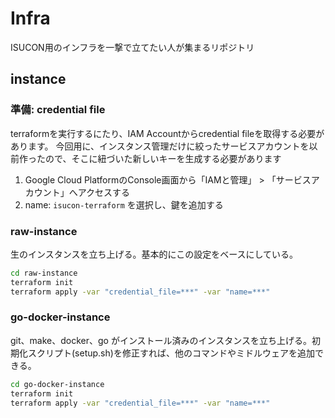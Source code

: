 # Infra

ISUCON用のインフラを一撃で立てたい人が集まるリポジトリ

## instance

### 準備: credential file

terraformを実行するにたり、IAM Accountからcredential fileを取得する必要があります。
今回用に、インスタンス管理だけに絞ったサービスアカウントを以前作ったので、そこに紐づいた新しいキーを生成する必要があります

1. Google Cloud PlatformのConsole画面から「IAMと管理」 > 「サービスアカウント」へアクセスする
2. name: `isucon-terraform` を選択し、鍵を追加する

### raw-instance

生のインスタンスを立ち上げる。基本的にこの設定をベースにしている。

```bash
cd raw-instance
terraform init
terraform apply -var "credential_file=***" -var "name=***"
```

### go-docker-instance

git、make、docker、go がインストール済みのインスタンスを立ち上げる。初期化スクリプト(setup.sh)を修正すれば、他のコマンドやミドルウェアを追加できる。

```bash
cd go-docker-instance
terraform init
terraform apply -var "credential_file=***" -var "name=***"
```
